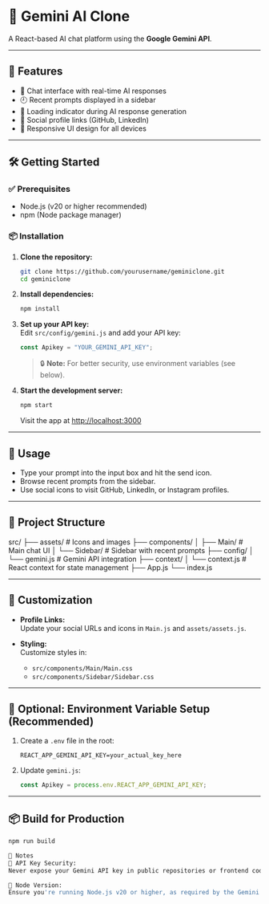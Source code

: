# 🌟 Gemini AI Clone

A React-based AI chat platform using the **Google Gemini API**.

---

## 🚀 Features

- 🧠 Chat interface with real-time AI responses  
- 🕘 Recent prompts displayed in a sidebar  
- 🔄 Loading indicator during AI response generation  
- 🔗 Social profile links (GitHub, LinkedIn)  
- 📱 Responsive UI design for all devices  

---

## 🛠️ Getting Started

### ✅ Prerequisites

- Node.js (v20 or higher recommended)
- npm (Node package manager)

### 📦 Installation

1. **Clone the repository:**

    ```bash
    git clone https://github.com/yourusername/geminiclone.git
    cd geminiclone
    ```

2. **Install dependencies:**

    ```bash
    npm install
    ```

3. **Set up your API key:**  
   Edit `src/config/gemini.js` and add your API key:

    ```javascript
    const Apikey = "YOUR_GEMINI_API_KEY";
    ```

    > 🔒 **Note:** For better security, use environment variables (see below).

4. **Start the development server:**

    ```bash
    npm start
    ```

    Visit the app at [http://localhost:3000](http://localhost:3000)

---

## 🧪 Usage

- Type your prompt into the input box and hit the send icon.
- Browse recent prompts from the sidebar.
- Use social icons to visit GitHub, LinkedIn, or Instagram profiles.

---

## 📁 Project Structure
src/
├── assets/ # Icons and images
├── components/
│ ├── Main/ # Main chat UI
│ └── Sidebar/ # Sidebar with recent prompts
├── config/
│ └── gemini.js # Gemini API integration
├── context/
│ └── context.js # React context for state management
├── App.js
└── index.js

---

## 🎨 Customization

- **Profile Links:**  
  Update your social URLs and icons in `Main.js` and `assets/assets.js`.

- **Styling:**  
  Customize styles in:
  - `src/components/Main/Main.css`
  - `src/components/Sidebar/Sidebar.css`

---

## 🧩 Optional: Environment Variable Setup (Recommended)

1. Create a `.env` file in the root:

    ```
    REACT_APP_GEMINI_API_KEY=your_actual_key_here
    ```

2. Update `gemini.js`:

    ```javascript
    const Apikey = process.env.REACT_APP_GEMINI_API_KEY;
    ```

---

## 📦 Build for Production

```bash
npm run build

📝 Notes
🔐 API Key Security:
Never expose your Gemini API key in public repositories or frontend code in production. Use a backend proxy.

🧱 Node Version:
Ensure you're running Node.js v20 or higher, as required by the Gemini SDK.
